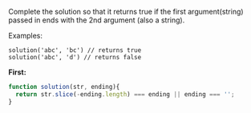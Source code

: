 Complete the solution so that it returns true if the first argument(string) passed in ends with the 2nd argument (also a string).

Examples:

```text
solution('abc', 'bc') // returns true
solution('abc', 'd') // returns false
```

**First:**
```javascript
function solution(str, ending){
  return str.slice(-ending.length) === ending || ending === '';
}
```